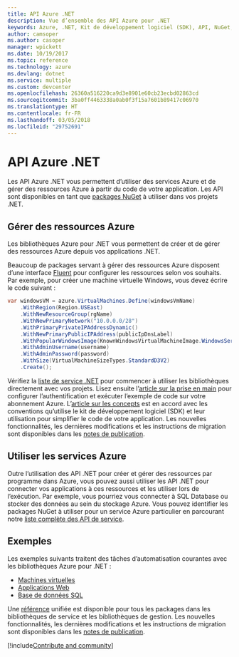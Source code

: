 ```yaml
---
title: API Azure .NET
description: Vue d’ensemble des API Azure pour .NET
keywords: Azure, .NET, Kit de développement logiciel (SDK), API, NuGet, bibliothèques, packages
author: camsoper
ms.author: casoper
manager: wpickett
ms.date: 10/19/2017
ms.topic: reference
ms.technology: azure
ms.devlang: dotnet
ms.service: multiple
ms.custom: devcenter
ms.openlocfilehash: 26360a516220ca9d3e8901e60cb23ecbd02863cd
ms.sourcegitcommit: 3ba0ff4463338a0ab0f3f15a7601b89417c06970
ms.translationtype: HT
ms.contentlocale: fr-FR
ms.lasthandoff: 03/05/2018
ms.locfileid: "29752691"
---
```

# <a name="azure-net-apis"></a>API Azure .NET

Les API Azure .NET vous permettent d’utiliser des services Azure et de gérer des ressources Azure à partir du code de votre application. Les API sont disponibles en tant que [packages NuGet](/dotnet/api/overview/azure/) à utiliser dans vos projets .NET. 

## <a name="manage-azure-resources"></a>Gérer des ressources Azure

Les bibliothèques Azure pour .NET vous permettent de créer et de gérer des ressources Azure depuis vos applications .NET.

Beaucoup de packages servant à gérer des ressources Azure disposent d’une interface [Fluent](dotnet-sdk-azure-concepts.md) pour configurer les ressources selon vos souhaits. Par exemple, pour créer une machine virtuelle Windows, vous devez écrire le code suivant :

```csharp
var windowsVM = azure.VirtualMachines.Define(windowsVmName)
    .WithRegion(Region.USEast)
    .WithNewResourceGroup(rgName)
    .WithNewPrimaryNetwork("10.0.0.0/28")
    .WithPrimaryPrivateIPAddressDynamic()
    .WithNewPrimaryPublicIPAddress(publicIpDnsLabel)
    .WithPopularWindowsImage(KnownWindowsVirtualMachineImage.WindowsServer2012R2Datacenter)
    .WithAdminUsername(username)
    .WithAdminPassword(password)
    .WithSize(VirtualMachineSizeTypes.StandardD3V2)
    .Create();
 ```

Vérifiez la [liste de service .NET](/dotnet/api/overview/azure/) pour commencer à utiliser les bibliothèques directement avec vos projets. Lisez ensuite l’[article sur la prise en main](dotnet-sdk-azure-get-started.md) pour configurer l’authentification et exécuter l’exemple de code sur votre abonnement Azure.  L’[article sur les concepts](dotnet-sdk-azure-concepts.md) est en accord avec les conventions qu’utilise le kit de développement logiciel (SDK) et leur utilisation pour simplifier le code de votre application. Les nouvelles fonctionnalités, les dernières modifications et les instructions de migration sont disponibles dans les [notes de publication](dotnet-sdk-azure-release-notes.md).

## <a name="consume-azure-services"></a>Utiliser les services Azure

Outre l’utilisation des API .NET pour créer et gérer des ressources par programme dans Azure, vous pouvez aussi utiliser les API .NET pour connecter vos applications à ces ressources et les utiliser lors de l’exécution.  Par exemple, vous pourriez vous connecter à SQL Database ou stocker des données au sein du stockage Azure.  Vous pouvez identifier les packages NuGet à utiliser pour un service Azure particulier en parcourant notre [liste complète des API de service](/dotnet/api/overview/azure/).  

## <a name="samples"></a>Exemples

Les exemples suivants traitent des tâches d’automatisation courantes avec les bibliothèques Azure pour .NET :

- [Machines virtuelles](dotnet-sdk-azure-virtual-machine-samples.md)
- [Applications Web](dotnet-sdk-azure-web-apps-samples.md)
- [Base de données SQL](dotnet-sdk-azure-sql-database-samples.md)

Une [référence](/dotnet/api/overview/azure/?view=azure-dotnet) unifiée est disponible pour tous les packages dans les bibliothèques de service et les bibliothèques de gestion. Les nouvelles fonctionnalités, les dernières modifications et les instructions de migration sont disponibles dans les [notes de publication](dotnet-sdk-azure-release-notes.md).

[!include[Contribute and community](includes/contribute.md)]